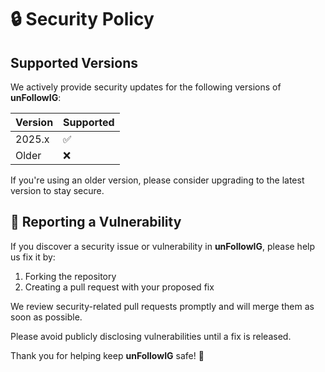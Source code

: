 # 🔒 Security Policy 


## Supported Versions

We actively provide security updates for the following versions of **unFollowIG**:

| Version | Supported          |
| ------- | ------------------ |
| 2025.x  | :white_check_mark: |
| Older   | :x:                |

If you're using an older version, please consider upgrading to the latest version to stay secure.

## 🐞 Reporting a Vulnerability 

If you discover a security issue or vulnerability in **unFollowIG**, please help us fix it by:

1. Forking the repository  
2. Creating a pull request with your proposed fix  

We review security-related pull requests promptly and will merge them as soon as possible.  

Please avoid publicly disclosing vulnerabilities until a fix is released.

Thank you for helping keep **unFollowIG** safe! 🙏
